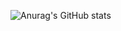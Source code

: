 ![Anurag's GitHub stats](https://github-readme-stats.vercel.app/api?username=bgyooPtr&show_icons=true&theme=react)
